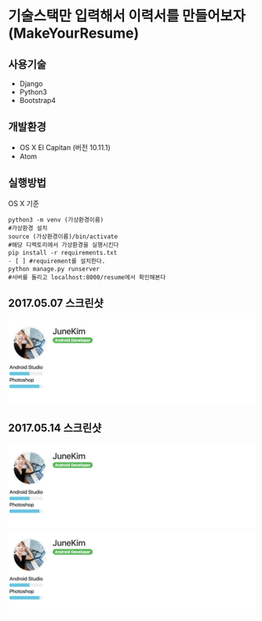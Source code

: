 # 기술스택만 입력해서 이력서를 만들어보자 (MakeYourResume)

## 사용기술 
* Django 
* Python3
* Bootstrap4 



## 개발환경
* OS X  El Capitan (버전 10.11.1) 
* Atom


## 실행방법
OS X 기준
```
python3 -m venv (가상환경이름)
#가상환경 설치 
source (가상환경이름)/bin/activate
#해당 디렉토리에서 가상환경을 실행시킨다
pip install -r requirements.txt
- [ ] #requirement를 설치한다. 
python manage.py runserver
#서버를 돌리고 localhost:8000/resume에서 확인해본다 
```

## 2017.05.07 스크린샷

![screenshot](README/screentshot.png)

## 2017.05.14 스크린샷
![screenshot2](README/screentshot.png)
![screenshot3](README/screentshot.png)